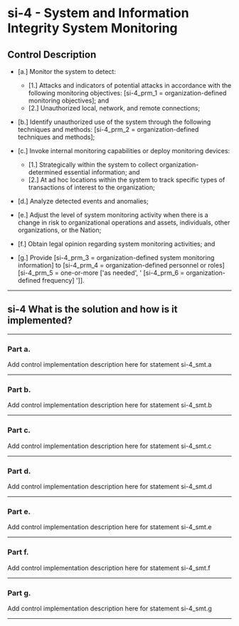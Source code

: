 # si-4 - System and Information Integrity System Monitoring

## Control Description

- \[a.\] Monitor the system to detect:

  - \[1.\] Attacks and indicators of potential attacks in accordance with the following monitoring objectives: \[si-4_prm_1 = organization-defined monitoring objectives\]; and
  - \[2.\] Unauthorized local, network, and remote connections;

- \[b.\] Identify unauthorized use of the system through the following techniques and methods: \[si-4_prm_2 = organization-defined techniques and methods\];

- \[c.\] Invoke internal monitoring capabilities or deploy monitoring devices:

  - \[1.\] Strategically within the system to collect organization-determined essential information; and
  - \[2.\] At ad hoc locations within the system to track specific types of transactions of interest to the organization;

- \[d.\] Analyze detected events and anomalies;

- \[e.\] Adjust the level of system monitoring activity when there is a change in risk to organizational operations and assets, individuals, other organizations, or the Nation;

- \[f.\] Obtain legal opinion regarding system monitoring activities; and

- \[g.\] Provide \[si-4_prm_3 = organization-defined system monitoring information\] to \[si-4_prm_4 = organization-defined personnel or roles\] \[si-4_prm_5 = one-or-more \['as needed', ' \[si-4_prm_6 = organization-defined frequency\] '\]\].

______________________________________________________________________

## si-4 What is the solution and how is it implemented?

______________________________________________________________________

### Part a.

Add control implementation description here for statement si-4_smt.a

______________________________________________________________________

### Part b.

Add control implementation description here for statement si-4_smt.b

______________________________________________________________________

### Part c.

Add control implementation description here for statement si-4_smt.c

______________________________________________________________________

### Part d.

Add control implementation description here for statement si-4_smt.d

______________________________________________________________________

### Part e.

Add control implementation description here for statement si-4_smt.e

______________________________________________________________________

### Part f.

Add control implementation description here for statement si-4_smt.f

______________________________________________________________________

### Part g.

Add control implementation description here for statement si-4_smt.g

______________________________________________________________________
